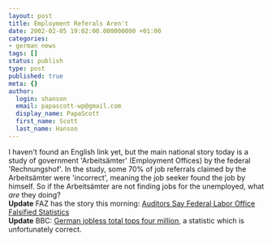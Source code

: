 ```yaml
---
layout: post
title: Employment Referals Aren't
date: 2002-02-05 19:02:00.000000000 +01:00
categories:
- german news
tags: []
status: publish
type: post
published: true
meta: {}
author:
  login: shanson
  email: papascott-wp@gmail.com
  display_name: PapaScott
  first_name: Scott
  last_name: Hanson
---
```

<p>I haven't found an English link  yet, but the main national story today is a study of government 'Arbeitsämter' (Employment Offices) by the federal 'Rechnungshof'. In the study, some 70% of job referrals claimed by the Arbeitsämter were 'incorrect', meaning the job seeker found the job by himself. So if the Arbeitsämter are not finding jobs for the unemployed, what <i>are</i> they doing?<br />
<b>Update</b> FAZ has the story this morning: <a href="http://faz.com/IN/INtemplates/eFAZ/docmain.asp?rub={B1311FCC-FBFB-11D2-B228-00105A9CAF88}&amp;doc={75F0D98B-CB94-4A2F-9152-F524DC646757}">Auditors Say Federal Labor Office Falsified Statistics</a><br />
<b>Update</b> BBC: <a href="http://news.bbc.co.uk/hi/english/business/newsid_1803000/1803966.stm">German jobless total tops four million</a>, a statistic which is unfortunately correct.</p>
